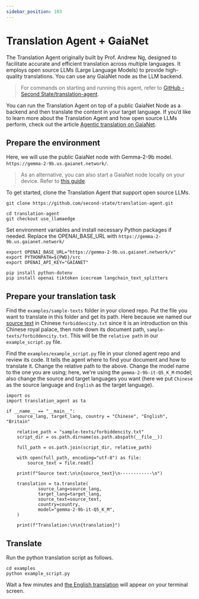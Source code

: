 ```yaml
---
sidebar_position: 103
---
```



# Translation Agent  + GaiaNet


The Translation Agent originally built by Prof. Andrew Ng, designed to facilitate accurate and efficient translation across multiple languages. It employs open source LLMs (Large Language Models) to provide high-quality translations. You can use any GaiaNet node as the LLM backend. 


>For commands on starting and running this agent, refer to [GitHub - Second State/translation-agent](https://github.com/second-state/translation-agent/blob/use_llamaedge/step-by-step-use-LocalAI.md).


You can run the Translation Agent on top of a public GaiaNet Node as a backend and then translate the content in your target language. If you’d like to learn more about the Translation Agent and how open source LLMs perform, check out the article [Agentic translation on GaiaNet](https://docs.gaianet.ai/tutorial/translator-agent).

## Prepare the environment

Here, we will use the public GaiaNet node with Gemma-2-9b model.  `https://gemma-2-9b.us.gaianet.network/`. 


>As an alternative, you can also start a GaiaNet node locally on your device. Refer to [this guide](https://github.com/GaiaNet-AI/node-configs/tree/main/gemma-2-9b-it).


To get started, clone the Translation Agent that support open source LLMs.

```
git clone https://github.com/second-state/translation-agent.git
    
cd translation-agent
git checkout use_llamaedge
```

Set environment variables and install necessary Python packages if needed. Replace the OPENAI_BASE_URL with `https://gemma-2-9b.us.gaianet.network/`

```
export OPENAI_BASE_URL="https://gemma-2-9b.us.gaianet.network/v"
export PYTHONPATH=${PWD}/src
export OPENAI_API_KEY="GAIANET"

pip install python-dotenv
pip install openai tiktoken icecream langchain_text_splitters
```

## Prepare your translation task

Find the `examples/sample-texts` folder in your cloned repo. Put the file you want to translate in this folder and get its path. Here because we named our [source text](https://hackmd.io/tdLiVR3TSc-8eVg_E-j9QA?view#Source-text-Intro-of-Forbidden-City) in Chinese `forbiddencity.txt` since it is an introduction on this Chinese royal palace, then note down its document path, `sample-texts/forbiddencity.txt`. This will be the `relative path` in our `example_script.py` file.

Find the `examples/example_script.py` file in your cloned agent repo and review its code. It tells the agent where to find your document and how to translate it. Change the relative path to the above. Change the model name to the one you are using; here, we're using the `gemma-2-9b-it-Q5_K_M` model; also change the source and target languages you want (here we put `Chinese` as the source language and `English` as the target language).

```
import os  
import translation_agent as ta  
    
if __name__ == "__main__":
    source_lang, target_lang, country = "Chinese", "English", "Britain"
    
    relative_path = "sample-texts/forbiddencity.txt"
    script_dir = os.path.dirname(os.path.abspath(__file__))
    
    full_path = os.path.join(script_dir, relative_path)
    
    with open(full_path, encoding="utf-8") as file:
        source_text = file.read()
    
    print(f"Source text:\n\n{source_text}\n------------\n")
    
    translation = ta.translate(
            source_lang=source_lang,
            target_lang=target_lang,
            source_text=source_text,
            country=country,
            model="gemma-2-9b-it-Q5_K_M",
    )
    
    print(f"Translation:\n\n{translation}")
```



## Translate

Run the python translation script as follows. 

```
cd examples    
python example_script.py
```


Wait a few minutes and [the English translation](https://hackmd.io/tdLiVR3TSc-8eVg_E-j9QA?view#English-Translation-by-Gemma-2-9B) will appear on your terminal screen. 
